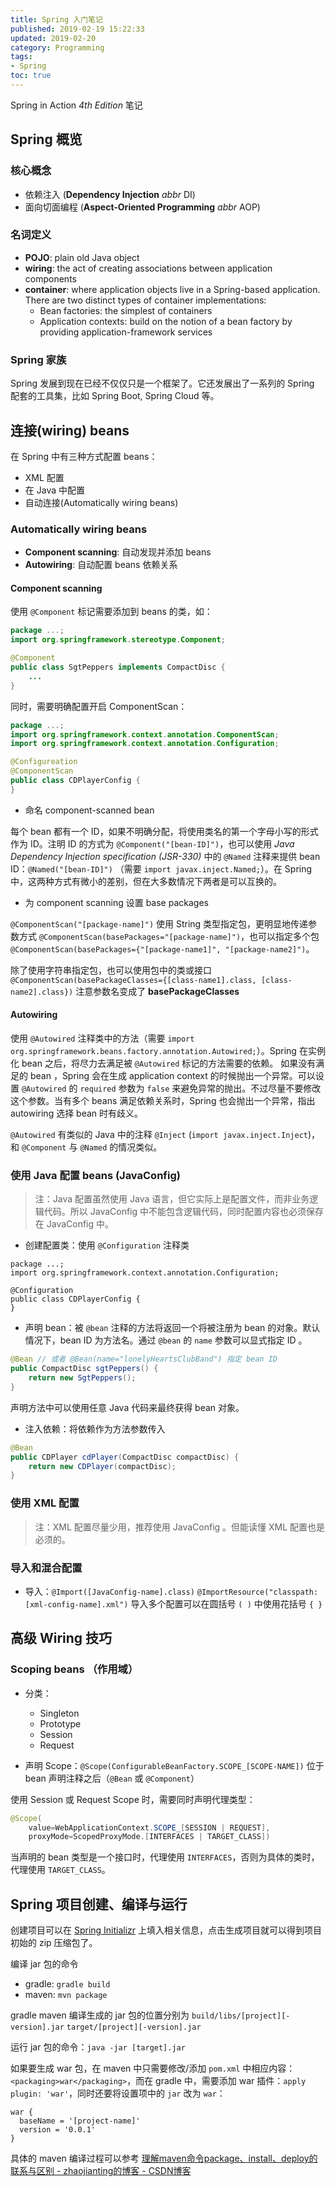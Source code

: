 ```yaml
---
title: Spring 入门笔记
published: 2019-02-19 15:22:33
updated: 2019-02-20
category: Programming
tags:
- Spring
toc: true
---
```


Spring in Action *4th Edition* 笔记

<!-- more -->

## Spring 概览

### 核心概念

* 依赖注入 (**Dependency Injection** *abbr* DI)
* 面向切面编程 (**Aspect-Oriented Programming** *abbr* AOP)

### 名词定义

* **POJO**: plain old Java object
* **wiring**: the act of creating associations between application components
* **container**: where application objects live in a Spring-based application. There are two distinct types of container implementations:
	* Bean factories: the simplest of containers
	* Application contexts: build on the notion of a bean factory by providing application-framework services

### Spring 家族

Spring 发展到现在已经不仅仅只是一个框架了。它还发展出了一系列的 Spring 配套的工具集，比如 Spring Boot, Spring Cloud 等。

## 连接(wiring) beans

在 Spring 中有三种方式配置 beans：
* XML 配置
* 在 Java 中配置
* 自动连接(Automatically wiring beans)

### Automatically wiring beans

* **Component scanning**: 自动发现并添加 beans
* **Autowiring**: 自动配置 beans 依赖关系

#### Component scanning

使用 `@Component` 标记需要添加到 beans 的类，如：
```java
package ...;
import org.springframework.stereotype.Component;

@Component
public class SgtPeppers implements CompactDisc {
	...
}
```

同时，需要明确配置开启 ComponentScan：
```java
package ...;
import org.springframework.context.annotation.ComponentScan;
import org.springframework.context.annotation.Configuration;

@Configureation
@ComponentScan
public class CDPlayerConfig {
}
```

* 命名 component-scanned bean

每个 bean 都有一个 ID，如果不明确分配，将使用类名的第一个字母小写的形式作为 ID。注明 ID 的方式为 `@Component("[bean-ID]")`，也可以使用 *Java Dependency Injection specification (JSR-330)* 中的 `@Named` 注释来提供 bean ID：`@Named("[bean-ID]")` （需要 `import javax.inject.Named;`）。在 Spring 中，这两种方式有微小的差别，但在大多数情况下两者是可以互换的。

* 为 component scanning 设置 base packages

`@ComponentScan("[package-name]")` 使用 String 类型指定包，更明显地传递参数方式 `@ComponentScan(basePackages="[package-name]")`，也可以指定多个包 `@ComponentScan(basePackages={"[package-name1]", "[package-name2]")`。

除了使用字符串指定包，也可以使用包中的类或接口 `@ComponentScan(basePackageClasses={[class-name1].class, [class-name2].class})` 注意参数名变成了 **basePackageClasses**

#### Autowiring

使用 `@Autowired` 注释类中的方法（需要 `import org.springframework.beans.factory.annotation.Autowired;`）。Spring 在实例化 bean 之后，将尽力去满足被 `@Autowired` 标记的方法需要的依赖。 如果没有满足的 bean ，Spring 会在生成 application context 的时候抛出一个异常。可以设置 `@Autowired` 的 `required` 参数为 `false` 来避免异常的抛出。不过尽量不要修改这个参数。当有多个 beans 满足依赖关系时，Spring 也会抛出一个异常，指出 autowiring 选择 bean 时有歧义。

`@Autowired` 有类似的 Java 中的注释 `@Inject` (`import javax.inject.Inject`)，和 `@Component` 与 `@Named` 的情况类似。

### 使用 Java 配置 beans (JavaConfig)

> 注：Java 配置虽然使用 Java 语言，但它实际上是配置文件，而非业务逻辑代码。所以 JavaConfig 中不能包含逻辑代码，同时配置内容也必须保存在 JavaConfig 中。

* 创建配置类：使用 `@Configuration` 注释类
```
package ...;
import org.springframework.context.annotation.Configuration;

@Configuration
public class CDPlayerConfig {
}
```

* 声明 bean：被 `@bean` 注释的方法将返回一个将被注册为 bean 的对象。默认情况下，bean ID 为方法名。通过 `@bean` 的 `name` 参数可以显式指定 ID 。
```java
@Bean // 或者 @Bean(name="lonelyHeartsClubBand") 指定 bean ID
public CompactDisc sgtPeppers() {
	return new SgtPeppers();
}
```
声明方法中可以使用任意 Java 代码来最终获得 bean 对象。

* 注入依赖：将依赖作为方法参数传入
```java
@Bean
public CDPlayer cdPlayer(CompactDisc compactDisc) {
	return new CDPlayer(compactDisc);
}
```

### 使用 XML 配置

> 注：XML 配置尽量少用，推荐使用 JavaConfig 。但能读懂 XML 配置也是必须的。


### 导入和混合配置

* 导入：`@Import([JavaConfig-name].class)` `@ImportResource("classpath:[xml-config-name].xml")` 导入多个配置可以在圆括号 `( )` 中使用花括号 `{ }`

## 高级 Wiring 技巧

### Scoping beans （作用域）

* 分类：
	* Singleton
	* Prototype
	* Session
	* Request

* 声明 Scope：`@Scope(ConfigurableBeanFactory.SCOPE_[SCOPE-NAME])` 位于 bean 声明注释之后（`@Bean` 或 `@Component`）

使用 Session 或 Request Scope 时，需要同时声明代理类型：
```java
@Scope(
	value=WebApplicationContext.SCOPE_[SESSION | REQUEST],
	proxyMode=ScopedProxyMode.[INTERFACES | TARGET_CLASS])
```

当声明的 bean 类型是一个接口时，代理使用 `INTERFACES`，否则为具体的类时，代理使用 `TARGET_CLASS`。

## Spring 项目创建、编译与运行

创建项目可以在 [Spring Initializr](https://start.spring.io/) 上填入相关信息，点击生成项目就可以得到项目初始的 zip 压缩包了。

编译 jar 包的命令

* gradle: `gradle build`
* maven: `mvn package`

gradle maven 编译生成的 jar 包的位置分别为 `build/libs/[project][-version].jar` `target/[project][-version].jar`

运行 jar 包的命令：`java -jar [target].jar`

如果要生成 war 包，在 maven 中只需要修改/添加 `pom.xml` 中相应内容：`<packaging>war</packaging>`，而在 gradle 中，需要添加 war 插件：`apply plugin: 'war'`，同时还要将设置项中的 `jar` 改为 `war`：
```
war {
  baseName = '[project-name]'
  version = '0.0.1'
}
```

具体的 maven 编译过程可以参考 [理解maven命令package、install、deploy的联系与区别 - zhaojianting的博客 - CSDN博客](https://blog.csdn.net/zhaojianting/article/details/80324533)
